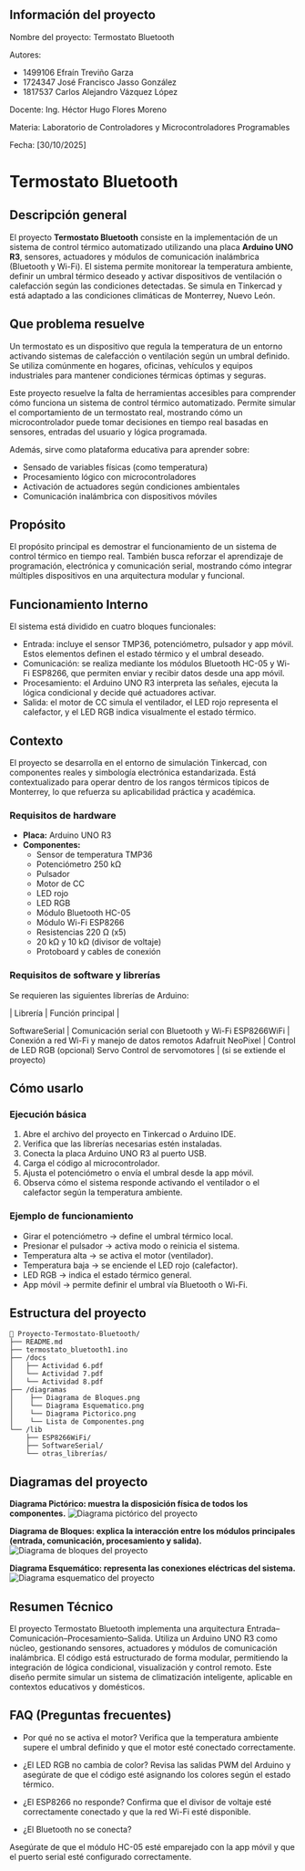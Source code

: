 ## Información del proyecto
Nombre del proyecto: Termostato Bluetooth

Autores: 
- 1499106 Efraín Treviño Garza 
- 1724347 José Francisco Jasso González
- 1817537 Carlos Alejandro Vázquez López  

Docente: Ing. Héctor Hugo Flores Moreno

Materia: Laboratorio de Controladores y Microcontroladores Programables

Fecha: [30/10/2025]

# Termostato Bluetooth

## Descripción general

El proyecto **Termostato Bluetooth** consiste en la implementación de un sistema de control térmico automatizado utilizando una placa **Arduino UNO R3**, sensores, actuadores y módulos de comunicación inalámbrica (Bluetooth y Wi-Fi). El sistema permite monitorear la temperatura ambiente, definir un umbral térmico deseado y activar dispositivos de ventilación o calefacción según las condiciones detectadas. Se simula en Tinkercad y está adaptado a las condiciones climáticas de Monterrey, Nuevo León.


## Que problema resuelve 

Un termostato es un dispositivo que regula la temperatura de un entorno activando sistemas de calefacción o ventilación según un umbral definido. Se utiliza comúnmente en hogares, oficinas, vehículos y equipos industriales para mantener condiciones térmicas óptimas y seguras.

Este proyecto resuelve la falta de herramientas accesibles para comprender cómo funciona un sistema de control térmico automatizado. Permite simular el comportamiento de un termostato real, mostrando cómo un microcontrolador puede tomar decisiones en tiempo real basadas en sensores, entradas del usuario y lógica programada.

Además, sirve como plataforma educativa para aprender sobre:

- Sensado de variables físicas (como temperatura)
- Procesamiento lógico con microcontroladores
- Activación de actuadores según condiciones ambientales
- Comunicación inalámbrica con dispositivos móviles

## Propósito 

El propósito principal es demostrar el funcionamiento de un sistema de control térmico en tiempo real. También busca reforzar el aprendizaje de programación, electrónica y comunicación serial, mostrando cómo integrar múltiples dispositivos en una arquitectura modular y funcional.

## Funcionamiento Interno

El sistema está dividido en cuatro bloques funcionales:

- Entrada: incluye el sensor TMP36, potenciómetro, pulsador y app móvil. Estos elementos definen el estado térmico y el umbral deseado.
- Comunicación: se realiza mediante los módulos Bluetooth HC-05 y Wi-Fi ESP8266, que permiten enviar y recibir datos desde una app móvil.
- Procesamiento: el Arduino UNO R3 interpreta las señales, ejecuta la lógica condicional y decide qué actuadores activar.
- Salida: el motor de CC simula el ventilador, el LED rojo representa el calefactor, y el LED RGB indica visualmente el estado térmico.

## Contexto 

El proyecto se desarrolla en el entorno de simulación Tinkercad, con componentes reales y simbología electrónica estandarizada. Está contextualizado para operar dentro de los rangos térmicos típicos de Monterrey, lo que refuerza su aplicabilidad práctica y académica.

### Requisitos de hardware
- **Placa:** Arduino UNO R3  
- **Componentes:**
  - Sensor de temperatura TMP36
  - Potenciómetro 250 kΩ
  - Pulsador
  - Motor de CC
  - LED rojo
  - LED RGB
  - Módulo Bluetooth HC-05
  - Módulo Wi-Fi ESP8266
  - Resistencias 220 Ω (x5)
  -  20 kΩ y 10 kΩ (divisor de voltaje)
  - Protoboard y cables de conexión

### Requisitos de software y librerías
Se requieren las siguientes librerías de Arduino:

| Librería | Función principal |

SoftwareSerial | Comunicación serial con Bluetooth y Wi-Fi
ESP8266WiFi | Conexión a red Wi-Fi y manejo de datos remotos
Adafruit NeoPixel | Control de LED RGB (opcional)
Servo	Control de servomotores | (si se extiende el proyecto)

## Cómo usarlo

### Ejecución básica
1. Abre el archivo del proyecto en Tinkercad o Arduino IDE.
2. Verifica que las librerías necesarias estén instaladas.
3. Conecta la placa Arduino UNO R3 al puerto USB.
4. Carga el código al microcontrolador.
5. Ajusta el potenciómetro o envía el umbral desde la app móvil.
6. Observa cómo el sistema responde activando el ventilador o el calefactor según la temperatura ambiente.

### Ejemplo de funcionamiento

- Girar el potenciómetro → define el umbral térmico local.
- Presionar el pulsador → activa modo o reinicia el sistema.
- Temperatura alta → se activa el motor (ventilador).
- Temperatura baja → se enciende el LED rojo (calefactor).
- LED RGB → indica el estado térmico general.
- App móvil → permite definir el umbral vía Bluetooth o Wi-Fi.

## Estructura del proyecto

```
📁 Proyecto-Termostato-Bluetooth/
├── README.md
├── termostato_bluetooth1.ino
├── /docs
│   ├── Actividad 6.pdf
│   └── Actividad 7.pdf
│   └── Actividad 8.pdf
├── /diagramas
│    ├── Diagrama de Bloques.png
│    └── Diagrama Esquematico.png
│    └── Diagrama Pictorico.png
│    └── Lista de Componentes.png
└── /lib
    ├── ESP8266WiFi/
    ├── SoftwareSerial/
    └── otras_librerías/
```

## Diagramas del proyecto

**Diagrama Pictórico: muestra la disposición física de todos los componentes.** ![Diagrama pictórico del proyecto](diagramas/Diagrama%20Pictorico.png)

**Diagrama de Bloques: explica la interacción entre los módulos principales (entrada, comunicación, procesamiento y salida).**![Diagrama de bloques del proyecto](diagramas/Diagrama%20de%20Bloques.png)

**Diagrama Esquemático: representa las conexiones eléctricas del sistema.** ![Diagrama esquematico del proyecto](diagramas/Diagrama%20Esquematico.png)

## Resumen Técnico 

El proyecto Termostato Bluetooth implementa una arquitectura Entrada–Comunicación–Procesamiento–Salida. Utiliza un Arduino UNO R3 como núcleo, gestionando sensores, actuadores y módulos de comunicación inalámbrica. El código está estructurado de forma modular, permitiendo la integración de lógica condicional, visualización y control remoto. Este diseño permite simular un sistema de climatización inteligente, aplicable en contextos educativos y domésticos.

## FAQ (Preguntas frecuentes)

- Por qué no se activa el motor? 
Verifica que la temperatura ambiente supere el umbral definido y que el motor esté conectado correctamente.

- ¿El LED RGB no cambia de color? 
Revisa las salidas PWM del Arduino y asegúrate de que el código esté asignando los colores según el estado térmico.

- ¿El ESP8266 no responde? 
Confirma que el divisor de voltaje esté correctamente conectado y que la red Wi-Fi esté disponible.

- ¿El Bluetooth no se conecta? 

Asegúrate de que el módulo HC-05 esté emparejado con la app móvil y que el puerto serial esté configurado correctamente.
